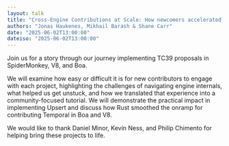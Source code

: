 ```yaml
---
layout: talk
title: "Cross-Engine Contributions at Scale: How newcomers accelerated Temporal and Upsert in SpiderMonkey, V8, and Boa"
authors: "Jonas Haukenes, Mikhail Barash & Shane Carr"
date: "2025-06-02T13:00:00"
dateiso: "2025-06-02T13:00:00"
---
```


Join us for a story through our journey implementing TC39 proposals in SpiderMonkey, V8, and Boa.

We will examine how easy or difficult it is for new contributors to engage with each project, highlighting the challenges of navigating engine internals, what helped us get unstuck, and how we translated that experience into a community-focused tutorial. We will demonstrate the practical impact in implementing Upsert and discuss how Rust smoothed the onramp for contributing Temporal in Boa and V8.

We would like to thank Daniel Minor, Kevin Ness, and Philip Chimento for helping bring these projects to life.

